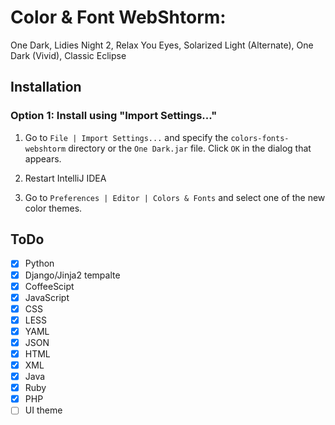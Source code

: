 # Color & Font WebShtorm:
One Dark, Lidies Night 2, Relax You Eyes, Solarized Light (Alternate), One Dark (Vivid), Classic Eclipse

## Installation

### Option 1: Install using "Import Settings..."

1. Go to `File | Import Settings...` and specify the `colors-fonts-webshtorm` directory or the `One Dark.jar` file.
 Click `OK` in the dialog that appears.

2. Restart IntelliJ IDEA

3. Go to `Preferences | Editor | Colors & Fonts` and select one of the new 
color themes.


## ToDo

- [x] Python
- [x] Django/Jinja2 tempalte
- [x] CoffeeScipt
- [x] JavaScript
- [x] CSS
- [x] LESS
- [x] YAML
- [x] JSON
- [x] HTML
- [x] XML
- [x] Java
- [x] Ruby
- [x] PHP
- [ ] UI theme
